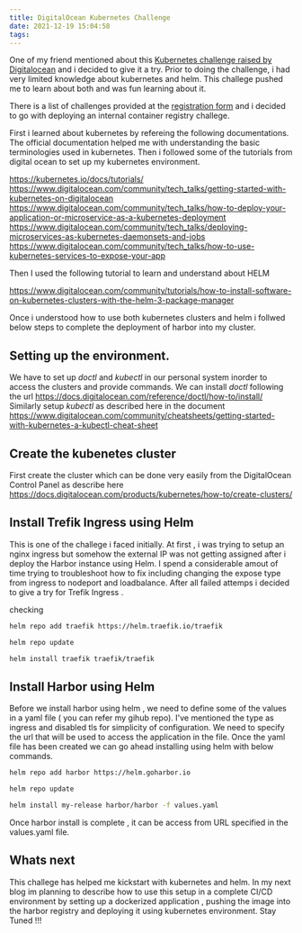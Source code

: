 ```yaml
---
title: DigitalOcean Kubernetes Challenge
date: 2021-12-19 15:04:58
tags:
---
```

One of my friend mentioned about this [Kubernetes challenge raised by Digitalocean](https://www.digitalocean.com/community/pages/kubernetes-challenge) and i decided to give it a try. Prior to doing the challenge, i had very limited knowledge about kubernetes and helm. This challege pushed me to learn about both and was fun learning about it.

There is a list of challenges provided at the [registration form](https://docs.google.com/forms/d/e/1FAIpQLSdil-lIxbh7W08zourmlt2pMWP8Sn8y3u6hhAILR9eiqhy-Ww/viewform) and i decided to go with deploying an internal container registry challege. 

First i learned about kubernetes by refereing the following documentations. The official documentation helped me with understanding the basic terminologies used in kubernetes. Then i followed some of the tutorials from digital ocean to set up my kubernetes environment. 

https://kubernetes.io/docs/tutorials/
https://www.digitalocean.com/community/tech_talks/getting-started-with-kubernetes-on-digitalocean
https://www.digitalocean.com/community/tech_talks/how-to-deploy-your-application-or-microservice-as-a-kubernetes-deployment
https://www.digitalocean.com/community/tech_talks/deploying-microservices-as-kubernetes-daemonsets-and-jobs
https://www.digitalocean.com/community/tech_talks/how-to-use-kubernetes-services-to-expose-your-app

Then I used the following tutorial to learn and understand about HELM

https://www.digitalocean.com/community/tutorials/how-to-install-software-on-kubernetes-clusters-with-the-helm-3-package-manager

Once i understood how to use both kubernetes clusters and helm i follwed below steps to complete the deployment of harbor into my cluster. 

## Setting up the environment.
We have to set up *doctl* and *kubectl* in our personal system inorder to access the clusters and provide commands. 
We can install *doctl* following the url https://docs.digitalocean.com/reference/doctl/how-to/install/ 
Similarly setup *kubectl* as described here in the document https://www.digitalocean.com/community/cheatsheets/getting-started-with-kubernetes-a-kubectl-cheat-sheet

## Create the kubenetes cluster
First create the cluster which can be done very easily from the DigitalOcean Control Panel as describe here https://docs.digitalocean.com/products/kubernetes/how-to/create-clusters/

##  Install Trefik Ingress using Helm
This is one of the challege i faced initially. At first , i was trying to setup an nginx ingress but somehow the external IP was not getting assigned after i deploy the Harbor instance using Helm. I spend a considerable amout of time trying to troubleshoot how to fix including changing the expose type from ingress to nodeport and loadbalance. After all failed attemps i decided to give a try for Trefik Ingress . 


checking 
```sh
helm repo add traefik https://helm.traefik.io/traefik
```


```sh
helm repo update
```


```sh 
helm install traefik traefik/traefik
```


## Install Harbor using Helm
Before we install harbor using helm , we need to define some of the values in a yaml file ( you can refer my gihub repo). I've mentioned the type as ingress and disabled tls for simplicity of configuration. We need to specify the url that will be used to access the application in the file.
Once the yaml file has been created we can go ahead installing using helm with below commands.  

```sh
helm repo add harbor https://helm.goharbor.io
```

```sh
helm repo update
```

```sh
helm install my-release harbor/harbor -f values.yaml
```

Once harbor install is complete , it can be access from URL specified in the values.yaml file.

## Whats next
This challege has helped me kickstart with kubernetes and helm. In my next blog im planning to describe how to use this setup in a complete CI/CD environment by setting up a dockerized application , pushing the image into the harbor registry and deploying it using kubernetes environment. Stay Tuned !!!




